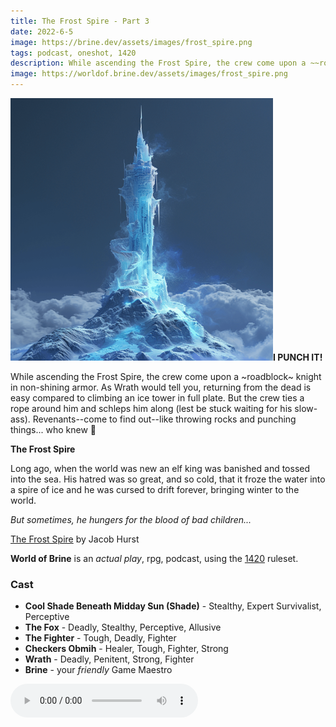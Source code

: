 ```yaml
---
title: The Frost Spire - Part 3
date: 2022-6-5
image: https://brine.dev/assets/images/frost_spire.png
tags: podcast, oneshot, 1420
description: While ascending the Frost Spire, the crew come upon a ~~roadblock~~ knight in non-shining armor. As Wrath would tell you, returning from the dead is easy compared to climbing an ice tower in full plate. But the crew ties a rope around him and schleps him along (lest be stuck waiting for his slow-ass). Revenants--come to find out--like throwing rocks and hitting things... who knew :shrug:
image: https://worldof.brine.dev/assets/images/frost_spire.png
---
```


![thumb](assets/images/frost_spire/image.png)**I PUNCH IT!**

While ascending the Frost Spire, the crew come upon a ~roadblock~ knight in non-shining armor. As Wrath would tell you, returning from the dead is easy compared to climbing an ice tower in full plate. But the crew ties a rope around him and schleps him along (lest be stuck waiting for his slow-ass). Revenants--come to find out--like throwing rocks and punching things... who knew :shrug:

**The Frost Spire**

Long ago, when the world was new an elf king was banished and tossed into the sea. His hatred was so great, and so cold, that it froze the water into a spire of ice and he was cursed to drift forever, bringing winter to the world.

_But sometimes, he hungers for the blood of bad children..._

[The Frost Spire](https://swordfishislands.itch.io/the-frost-spire) by Jacob Hurst

**World of Brine** is an _actual play_, rpg, podcast, using the [1420](https://casadeocio.itch.io/1420-bnb) ruleset.

<break>

### Cast
- **Cool Shade Beneath Midday Sun (Shade)** - Stealthy, Expert Survivalist, Perceptive
- **The Fox** - Deadly, Stealthy, Perceptive, Allusive
- **The Fighter** - Tough, Deadly, Fighter
- **Checkers Obmih** - Healer, Tough, Fighter, Strong
- **Wrath** - Deadly, Penitent, Strong, Fighter
- **Brine** - your _friendly_ Game Maestro

<audio controls src="https://archive.org/download/the_frost_spire-part3/the_frost_spire-part3.mp3"></audio>
